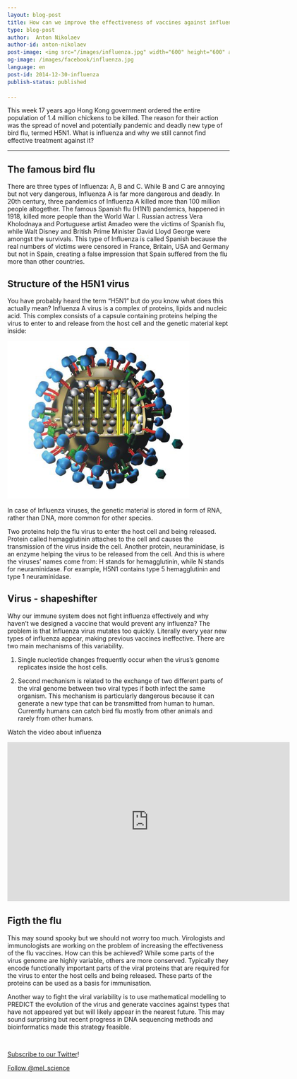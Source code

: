 ```yaml
---
layout: blog-post
title: How can we improve the effectiveness of vaccines against influenza?
type: blog-post
author:  Anton Nikolaev
author-id: anton-nikolaev
post-image: <img src="/images/influenza.jpg" width="600" height="600" alt="sted">
og-image: /images/facebook/influenza.jpg
language: en
post-id: 2014-12-30-influenza
publish-status: published

---
```

This week 17 years ago Hong Kong government ordered the entire population of 1.4 million chickens to be killed. The reason for their action was the spread of novel and potentially pandemic and deadly new type of bird flu, termed H5N1.  What is influenza and why we still cannot find effective treatment against it?
<!-- more -->

---

## The famous bird flu

There are three types of Influenza: A, B and C. While B and C are annoying but not very dangerous, Influenza A is far more dangerous and deadly.  In 20th century, three pandemics of Influenza A killed more than 100 million people altogether. The famous Spanish flu (H1N1) pandemics, happened in 1918, killed more people than the World War I. Russian actress Vera Kholodnaya and Portuguese artist Amadeo were the victims of Spanish flu, while Walt Disney and British Prime Minister David Lloyd George were amongst the survivals. This type of Influenza is called Spanish because the real numbers of victims were censored in France, Britain, USA and Germany but not in Spain, creating a false impression that Spain suffered from the flu more than other countries. 

## Structure of the H5N1 virus

You have probably heard the term “H5N1” but do you know what does this actually mean? Influenza A virus is a complex of proteins, lipids and nucleic acid. This complex consists of a capsule containing proteins helping the virus to enter to and release from the host cell and the genetic material kept inside:

<img src="/images/flu2.jpg" width="413" height="358" alt="virus">

In case of Influenza viruses, the genetic material is stored in form of RNA, rather than DNA, more common for other species.

Two proteins help the flu virus to enter the host cell and being released. Protein called hemagglutinin attaches to the cell and causes the transmission of the virus inside the cell. Another protein, neuraminidase, is an enzyme helping the virus to be released from the cell. And this is where the viruses’ names come from: H stands for hemagglutinin, while N stands for neuraminidase. For example, H5N1 contains type 5 hemagglutinin and type 1 neuraminidase. 

## Virus - shapeshifter

Why our immune system does not fight influenza effectively and why haven’t we designed a vaccine that would prevent any influenza? The problem is that Influenza virus mutates too quickly. Literally every year new types of influenza appear, making previous vaccines ineffective. There are two main mechanisms of this variability. 

1.	Single nucleotide changes frequently occur when the virus’s genome replicates inside the host cells. 

2.	Second mechanism is related to the exchange of two different parts of the viral genome between two viral 
types if both infect the same organism. This mechanism is particularly dangerous because it can generate a new type that can be transmitted from human to human. Currently humans can catch bird flu mostly from other animals and rarely from other humans.

Watch the video about influenza 

<iframe width="640" height="360" src="http://www.youtube.com/embed/7Omi0IPkNpY?rel=0" frameborder="0" allowfullscreen></iframe>
<br>

## Figth the flu

This may sound spooky but we should not worry too much. Virologists and immunologists are working on the problem of increasing the effectiveness of the flu vaccines. How can this be achieved? While some parts of the virus genome are highly variable, others are more conserved. Typically they encode functionally important parts of the viral proteins that are required for the virus to enter the host cells and being released. These parts of the proteins can be used as a basis for immunisation. 

Another way to fight the viral variability is to use mathematical modelling to PREDICT the evolution of the virus and generate vaccines against types that have not appeared yet but will likely appear in the nearest future. This may sound surprising but recent progress in DNA sequencing methods and bioinformatics made this strategy feasible.


<br/>

<a href="https://twitter.com/mel_science">Subscribe to our Twitter</a>!

<!-- Begin Twitter follow -->
<a href="https://twitter.com/mel_science" class="twitter-follow-button" data-show-count="false" data-size="large">Follow @mel_science</a>
<script>!function(d,s,id){var js,fjs=d.getElementsByTagName(s)[0],p=/^http:/.test(d.location)?'http':'https';if(!d.getElementById(id)){js=d.createElement(s);js.id=id;js.src=p+'://platform.twitter.com/widgets.js';fjs.parentNode.insertBefore(js,fjs);}}(document, 'script', 'twitter-wjs');</script>
<!-- End Twitter follow -->
